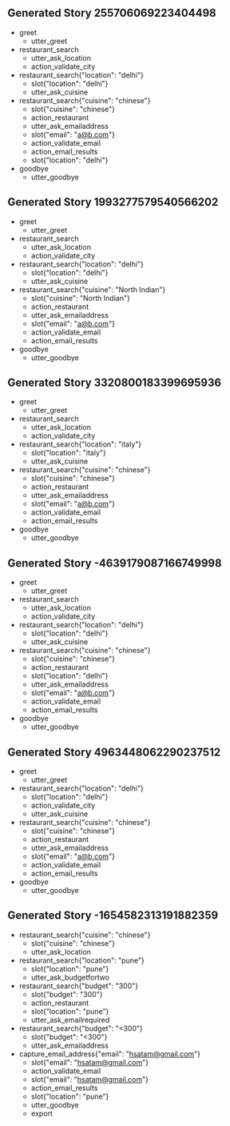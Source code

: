 ## Generated Story 255706069223404498
* greet
    - utter_greet
* restaurant_search
    - utter_ask_location
    - action_validate_city
* restaurant_search{"location": "delhi"}
    - slot{"location": "delhi"}
    - utter_ask_cuisine
* restaurant_search{"cuisine": "chinese"}
    - slot{"cuisine": "chinese"}
    - action_restaurant
    - utter_ask_emailaddress
    - slot{"email": "a@b.com"}
    - action_validate_email
    - action_email_results
    - slot{"location": "delhi"}
* goodbye
    - utter_goodbye

## Generated Story 1993277579540566202
* greet
    - utter_greet
* restaurant_search
    - utter_ask_location
    - action_validate_city
* restaurant_search{"location": "delhi"}
    - slot{"location": "delhi"}
    - utter_ask_cuisine
* restaurant_search{"cuisine": "North Indian"}
    - slot{"cuisine": "North Indian"}
    - action_restaurant
    - utter_ask_emailaddress
    - slot{"email": "a@b.com"}
    - action_validate_email
    - action_email_results
* goodbye
    - utter_goodbye

## Generated Story 3320800183399695936
* greet
    - utter_greet
* restaurant_search
    - utter_ask_location
    - action_validate_city
* restaurant_search{"location": "italy"}
    - slot{"location": "italy"}
	- utter_ask_cuisine
* restaurant_search{"cuisine": "chinese"}
    - slot{"cuisine": "chinese"}
    - action_restaurant
    - utter_ask_emailaddress
    - slot{"email": "a@b.com"}
    - action_validate_email
    - action_email_results
* goodbye
    - utter_goodbye

## Generated Story -4639179087166749998
* greet
    - utter_greet
* restaurant_search
    - utter_ask_location
    - action_validate_city
* restaurant_search{"location": "delhi"}
    - slot{"location": "delhi"}
    - utter_ask_cuisine
* restaurant_search{"cuisine": "chinese"}
    - slot{"cuisine": "chinese"}
    - action_restaurant
    - slot{"location": "delhi"}
    - utter_ask_emailaddress
    - slot{"email": "a@b.com"}
    - action_validate_email
    - action_email_results
* goodbye
    - utter_goodbye

## Generated Story 4963448062290237512
* greet
    - utter_greet
* restaurant_search{"location": "delhi"}
    - slot{"location": "delhi"}
    - action_validate_city
    - utter_ask_cuisine
* restaurant_search{"cuisine": "chinese"}
    - slot{"cuisine": "chinese"}
    - action_restaurant
    - utter_ask_emailaddress
    - slot{"email": "a@b.com"}
    - action_validate_email
    - action_email_results
* goodbye
    - utter_goodbye

## Generated Story -1654582313191882359
* restaurant_search{"cuisine": "chinese"}
    - slot{"cuisine": "chinese"}
    - utter_ask_location
* restaurant_search{"location": "pune"}
    - slot{"location": "pune"}
    - utter_ask_budgetfortwo
* restaurant_search{"budget": "300"}
    - slot{"budget": "300"}
    - action_restaurant
    - slot{"location": "pune"}
    - utter_ask_emailrequired
* restaurant_search{"budget": "<300"}
    - slot{"budget": "<300"}
    - utter_ask_emailaddress
* capture_email_address{"email": "hsatam@gmail.com"}
    - slot{"email": "hsatam@gmail.com"}
    - action_validate_email
    - slot{"email": "hsatam@gmail.com"}
    - action_email_results
    - slot{"location": "pune"}
    - utter_goodbye
    - export